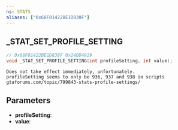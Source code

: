 ```yaml
---
ns: STATS
aliases: ["0x68F01422BE1D838F"]
---
```

## _STAT_SET_PROFILE_SETTING

```c
// 0x68F01422BE1D838F 0x24DD4929
void _STAT_SET_PROFILE_SETTING(int profileSetting, int value);
```

```
Does not take effect immediately, unfortunately.  
profileSetting seems to only be 936, 937 and 938 in scripts  
gtaforums.com/topic/799843-stats-profile-settings/  
```

## Parameters
* **profileSetting**: 
* **value**: 

